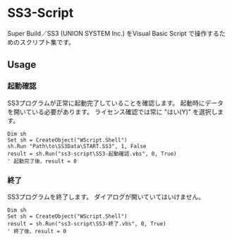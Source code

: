 # SS3-Script
Super Build／SS3 (UNION SYSTEM Inc.) をVisual Basic Script で操作するためのスクリプト集です。
## Usage
### 起動確認
SS3プログラムが正常に起動完了していることを確認します。
起動時にデータを開いている必要があります。
ライセンス確認では常に "はい(Y)" を選択します。
```vbs
Dim sh
Set sh = CreateObject("WScript.Shell")
sh.Run "Path\to\SS3Data\START.SS3", 1, False
result = sh.Run("ss3-script\SS3-起動確認.vbs", 0, True)
' 起動完了後、result = 0
```
### 終了
SS3プログラムを終了します。
ダイアログが開いていてはいけません。
```vbs
Dim sh
Set sh = CreateObject("WScript.Shell")
result = sh.Run("ss3-script\SS3-終了.vbs", 0, True)
' 終了後、result = 0
```
